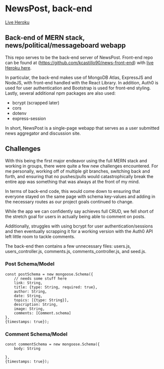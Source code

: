 # NewsPost, back-end

[Live Heroku](https://desolate-hollows-backend.herokuapp.com/)

## Back-end of MERN stack, news/political/messageboard webapp

This repo serves to be the back-end server of NewsPost. Front-end repo can be found at (https://github.com/kcastillo90/news-front-end) with [live Heroku here](https://desolate-hollows-04392.herokuapp.com/).

In particular, the back-end makes use of MongoDB Atlas, ExpressJS and NodeJS, with front-end handled with the React Library. In addition, Auth0 is used for user authentication and Bootstrap is used for front-end styling. Lastly, several additional npm packages are also used:

- bcrypt (scrapped later)
- cors
- dotenv
- express-session


In short, NewsPost is a single-page webapp that serves as a user submitted news aggregator and discussion site.

## Challenges

With this being the first major endeavor using the full MERN stack and working in groups, there were quite a few new challenges encountered. For me personally, working off of multiple git branches, switching back and forth, and ensuring that no pushes/pulls would catastrophically break the entire app was something that was always at the front of my mind.

In terms of back-end code, this would come down to ensuring that everyone stayed on the same page with schema key-values and adding in the necessary routes as our project goals continued to change.

While the app we can confidently say achieves full CRUD, we fell short of the stretch goal for users in actually being able to comment on posts.

Additionally, struggles with using bcrypt for user authentication/sessions and then eventually scrapping it for a working version with the Auth0 API left little room to tackle comments.

The back-end then contains a few unnecessary files: users.js, users_controller.js, comments.js, comments_controller.js, and seed.js.  


### Post Schema/Model
```
const postSchema = new mongoose.Schema({
    // needs some stuff here
    link: String,
    title: {type: String, required: true},
    author: String,
    date: String,
    topics: [{type: String}],
    description: String,
    image: String,
    comments: [Comment.schema]
},
{timestamps: true});
```
### Comment Schema/Model

```
const commentSchema = new mongoose.Schema({
    body: String

},
{timestamps: true});
```
